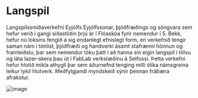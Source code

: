 # Langspil
Langspilssmíðaverkefni Eyjólfs Eyjólfssonar, þjóðfræðings og söngvara sem hefur verið í gangi síðastliðin þrjú ár í Flóaskóa fyrir nemendur í 5. Bekk, hefur nú loksins fengið á sig endanlegt efnislegt form, en verkefnið tengir saman nám í tónlist, þjóðfræði og handverki ásamt stafrænni hönnun og framleiðslu, þar sem nemendur tóku þátt í að hanna sín eigin langspil í tölvu og láta lazer-skera þau út í FabLab verkstæðinu á Selfossi. Þetta verkefni hefur hlotið mikla athygli þar sem áðurnefnd tenging milli ólíka námsgreina leikur lykil hlutverk. Meðfylgjandi myndskeið sýnir þennan frábæra afrakstur.

![image](https://github.com/FablabSelfoss/Langspil/assets/93767592/59631c2f-1f86-4271-a8fa-6e6d6d2a495a)
